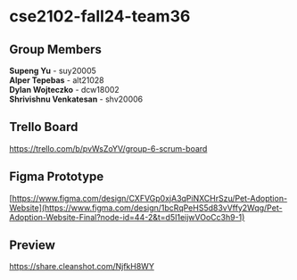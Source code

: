 # cse2102-fall24-team36


## Group Members

**Supeng Yu**       - suy20005  
**Alper Tepebas**   - alt21028  
**Dylan Wojteczko** - dcw18002  
**Shrivishnu Venkatesan** - shv20006

## Trello Board
https://trello.com/b/pvWsZoYV/group-6-scrum-board

## Figma Prototype
[https://www.figma.com/design/CXFVGp0xjA3qPiNXCHrSzu/Pet-Adoption-Website](https://www.figma.com/design/1bcRqPeHS5d83vVffy2Wqg/Pet-Adoption-Website-Final?node-id=44-2&t=d5I1eijwVOoCc3h9-1)

## Preview
https://share.cleanshot.com/NjfkH8WY
